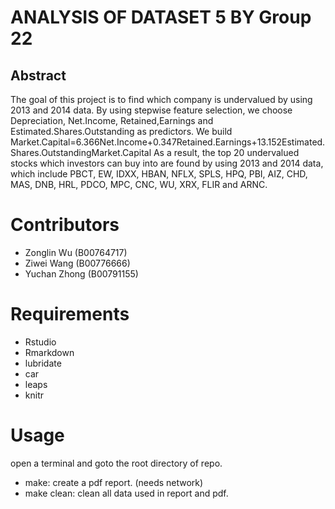 # ANALYSIS OF DATASET 5 BY Group 22

## Abstract

The goal of this project is to find which company is undervalued by using 2013 and 2014 data. By using stepwise feature selection, we choose Depreciation, Net.Income, Retained,Earnings and Estimated.Shares.Outstanding as predictors. We build Market.Capital=6.366Net.Income+0.347Retained.Earnings+13.152Estimated.Shares.OutstandingMarket.Capital
As a result, the top 20 undervalued stocks which investors can buy into are found by using 2013 and 2014 data, which include PBCT, EW, IDXX, HBAN, NFLX, SPLS, HPQ, PBI, AIZ, CHD, MAS, DNB, HRL, PDCO, MPC, CNC, WU, XRX, FLIR and ARNC.

# Contributors 
  - Zonglin Wu (B00764717)      
  - Ziwei Wang (B00776666)
  - Yuchan Zhong (B00791155)


# Requirements
  - Rstudio
  - Rmarkdown
  - lubridate
  - car
  - leaps
  - knitr
  
# Usage
  open a terminal and goto the root directory of repo.
  - make:
    create a pdf report. (needs network)
  - make clean:
    clean all data used in report and pdf.
